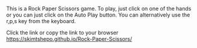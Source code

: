 This is a Rock Paper Scissors game.
To play, just click on one of the hands or you can just click on the Auto Play button.
You can alternatively use the r,p,s key from the keyboard.


Click the link or copy the link to your browser
https://skimtshepo.github.io/Rock-Paper-Scissors/

